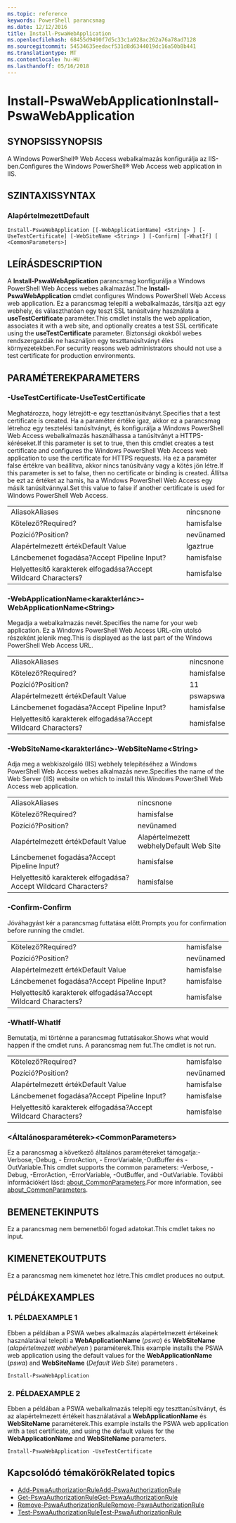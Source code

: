 ```yaml
---
ms.topic: reference
keywords: PowerShell parancsmag
ms.date: 12/12/2016
title: Install-PswaWebApplication
ms.openlocfilehash: 68455d9490f7d5c33c1a928ac262a76a78ad7128
ms.sourcegitcommit: 54534635eedacf531d8d6344019dc16a50b8b441
ms.translationtype: MT
ms.contentlocale: hu-HU
ms.lasthandoff: 05/16/2018
---
```

# <a name="install-pswawebapplication"></a><span data-ttu-id="2b8ac-103">Install-PswaWebApplication</span><span class="sxs-lookup"><span data-stu-id="2b8ac-103">Install-PswaWebApplication</span></span>

## <a name="synopsis"></a><span data-ttu-id="2b8ac-104">SYNOPSIS</span><span class="sxs-lookup"><span data-stu-id="2b8ac-104">SYNOPSIS</span></span>

<span data-ttu-id="2b8ac-105">A Windows PowerShell® Web Access webalkalmazás konfigurálja az IIS-ben.</span><span class="sxs-lookup"><span data-stu-id="2b8ac-105">Configures the Windows PowerShell® Web Access web application in IIS.</span></span>

## <a name="syntax"></a><span data-ttu-id="2b8ac-106">SZINTAXIS</span><span class="sxs-lookup"><span data-stu-id="2b8ac-106">SYNTAX</span></span>

### <a name="default"></a><span data-ttu-id="2b8ac-107">Alapértelmezett</span><span class="sxs-lookup"><span data-stu-id="2b8ac-107">Default</span></span>
```
Install-PswaWebApplication [[-WebApplicationName] <String> ] [-UseTestCertificate] [-WebSiteName <String> ] [-Confirm] [-WhatIf] [ <CommonParameters>]
```

## <a name="description"></a><span data-ttu-id="2b8ac-108">LEÍRÁS</span><span class="sxs-lookup"><span data-stu-id="2b8ac-108">DESCRIPTION</span></span>

<span data-ttu-id="2b8ac-109">A **Install-PswaWebApplication** parancsmag konfigurálja a Windows PowerShell Web Access webes alkalmazást.</span><span class="sxs-lookup"><span data-stu-id="2b8ac-109">The **Install-PswaWebApplication** cmdlet configures Windows PowerShell Web Access web application.</span></span> <span data-ttu-id="2b8ac-110">Ez a parancsmag telepíti a webalkalmazás, társítja azt egy webhely, és választhatóan egy teszt SSL tanúsítvány használata a **useTestCertificate** paraméter.</span><span class="sxs-lookup"><span data-stu-id="2b8ac-110">This cmdlet installs the web application, associates it with a web site, and optionally creates a test SSL certificate using the **useTestCertificate** parameter.</span></span> <span data-ttu-id="2b8ac-111">Biztonsági okokból webes rendszergazdák ne használjon egy teszttanúsítványt éles környezetekben.</span><span class="sxs-lookup"><span data-stu-id="2b8ac-111">For security reasons web administrators should not use a test certificate for production environments.</span></span>

## <a name="parameters"></a><span data-ttu-id="2b8ac-112">PARAMÉTEREK</span><span class="sxs-lookup"><span data-stu-id="2b8ac-112">PARAMETERS</span></span>

### <a name="-usetestcertificate"></a><span data-ttu-id="2b8ac-113">-UseTestCertificate</span><span class="sxs-lookup"><span data-stu-id="2b8ac-113">-UseTestCertificate</span></span>

<span data-ttu-id="2b8ac-114">Meghatározza, hogy létrejött-e egy teszttanúsítványt.</span><span class="sxs-lookup"><span data-stu-id="2b8ac-114">Specifies that a test certificate is created.</span></span> <span data-ttu-id="2b8ac-115">Ha a paraméter értéke igaz, akkor ez a parancsmag létrehoz egy tesztelési tanúsítványt, és konfigurálja a Windows PowerShell Web Access webalkalmazás használhassa a tanúsítványt a HTTPS-kéréseket.</span><span class="sxs-lookup"><span data-stu-id="2b8ac-115">If this parameter is set to true, then this cmdlet creates a test certificate and configures the Windows PowerShell Web Access web application to use the certificate for HTTPS requests.</span></span> <span data-ttu-id="2b8ac-116">Ha ez a paraméter false értékre van beállítva, akkor nincs tanúsítvány vagy a kötés jön létre.</span><span class="sxs-lookup"><span data-stu-id="2b8ac-116">If this parameter is set to false, then no certificate or binding is created.</span></span> <span data-ttu-id="2b8ac-117">Állítsa be ezt az értéket az hamis, ha a Windows PowerShell Web Access egy másik tanúsítvánnyal.</span><span class="sxs-lookup"><span data-stu-id="2b8ac-117">Set this value to false if another certificate is used for Windows PowerShell Web Access.</span></span>

|||
|-|-|
| <span data-ttu-id="2b8ac-118">Aliasok</span><span class="sxs-lookup"><span data-stu-id="2b8ac-118">Aliases</span></span>                              | <span data-ttu-id="2b8ac-119">nincs</span><span class="sxs-lookup"><span data-stu-id="2b8ac-119">none</span></span>                                 |
| <span data-ttu-id="2b8ac-120">Kötelező?</span><span class="sxs-lookup"><span data-stu-id="2b8ac-120">Required?</span></span>                            | <span data-ttu-id="2b8ac-121">hamis</span><span class="sxs-lookup"><span data-stu-id="2b8ac-121">false</span></span>                                |
| <span data-ttu-id="2b8ac-122">Pozíció?</span><span class="sxs-lookup"><span data-stu-id="2b8ac-122">Position?</span></span>                            | <span data-ttu-id="2b8ac-123">nevű</span><span class="sxs-lookup"><span data-stu-id="2b8ac-123">named</span></span>                                |
| <span data-ttu-id="2b8ac-124">Alapértelmezett érték</span><span class="sxs-lookup"><span data-stu-id="2b8ac-124">Default Value</span></span>                        | <span data-ttu-id="2b8ac-125">Igaz</span><span class="sxs-lookup"><span data-stu-id="2b8ac-125">true</span></span>                                 |
| <span data-ttu-id="2b8ac-126">Láncbemenet fogadása?</span><span class="sxs-lookup"><span data-stu-id="2b8ac-126">Accept Pipeline Input?</span></span>               | <span data-ttu-id="2b8ac-127">hamis</span><span class="sxs-lookup"><span data-stu-id="2b8ac-127">false</span></span>                                |
| <span data-ttu-id="2b8ac-128">Helyettesítő karakterek elfogadása?</span><span class="sxs-lookup"><span data-stu-id="2b8ac-128">Accept Wildcard Characters?</span></span>          | <span data-ttu-id="2b8ac-129">hamis</span><span class="sxs-lookup"><span data-stu-id="2b8ac-129">false</span></span>                                |

### <a name="-webapplicationnameltstringgt"></a><span data-ttu-id="2b8ac-130">-WebApplicationName&lt;karakterlánc&gt;</span><span class="sxs-lookup"><span data-stu-id="2b8ac-130">-WebApplicationName&lt;String&gt;</span></span>

<span data-ttu-id="2b8ac-131">Megadja a webalkalmazás nevét.</span><span class="sxs-lookup"><span data-stu-id="2b8ac-131">Specifies the name for your web application.</span></span> <span data-ttu-id="2b8ac-132">Ez a Windows PowerShell Web Access URL-cím utolsó részeként jelenik meg.</span><span class="sxs-lookup"><span data-stu-id="2b8ac-132">This is displayed as the last part of the Windows PowerShell Web Access URL.</span></span>

|||
|-|-|
| <span data-ttu-id="2b8ac-133">Aliasok</span><span class="sxs-lookup"><span data-stu-id="2b8ac-133">Aliases</span></span>                              | <span data-ttu-id="2b8ac-134">nincs</span><span class="sxs-lookup"><span data-stu-id="2b8ac-134">none</span></span>                                 |
| <span data-ttu-id="2b8ac-135">Kötelező?</span><span class="sxs-lookup"><span data-stu-id="2b8ac-135">Required?</span></span>                            | <span data-ttu-id="2b8ac-136">hamis</span><span class="sxs-lookup"><span data-stu-id="2b8ac-136">false</span></span>                                |
| <span data-ttu-id="2b8ac-137">Pozíció?</span><span class="sxs-lookup"><span data-stu-id="2b8ac-137">Position?</span></span>                            | <span data-ttu-id="2b8ac-138">1</span><span class="sxs-lookup"><span data-stu-id="2b8ac-138">1</span></span>                                    |
| <span data-ttu-id="2b8ac-139">Alapértelmezett érték</span><span class="sxs-lookup"><span data-stu-id="2b8ac-139">Default Value</span></span>                        | <span data-ttu-id="2b8ac-140">pswa</span><span class="sxs-lookup"><span data-stu-id="2b8ac-140">pswa</span></span>                                 |
| <span data-ttu-id="2b8ac-141">Láncbemenet fogadása?</span><span class="sxs-lookup"><span data-stu-id="2b8ac-141">Accept Pipeline Input?</span></span>               | <span data-ttu-id="2b8ac-142">hamis</span><span class="sxs-lookup"><span data-stu-id="2b8ac-142">false</span></span>                                |
| <span data-ttu-id="2b8ac-143">Helyettesítő karakterek elfogadása?</span><span class="sxs-lookup"><span data-stu-id="2b8ac-143">Accept Wildcard Characters?</span></span>          | <span data-ttu-id="2b8ac-144">hamis</span><span class="sxs-lookup"><span data-stu-id="2b8ac-144">false</span></span>                                |

### <a name="-websitenameltstringgt"></a><span data-ttu-id="2b8ac-145">-WebSiteName&lt;karakterlánc&gt;</span><span class="sxs-lookup"><span data-stu-id="2b8ac-145">-WebSiteName&lt;String&gt;</span></span>

<span data-ttu-id="2b8ac-146">Adja meg a webkiszolgáló (IIS) webhely telepítéséhez a Windows PowerShell Web Access webes alkalmazás neve.</span><span class="sxs-lookup"><span data-stu-id="2b8ac-146">Specifies the name of the Web Server (IIS) website on which to install this Windows PowerShell Web Access web application.</span></span>

|||
|-|-|
| <span data-ttu-id="2b8ac-147">Aliasok</span><span class="sxs-lookup"><span data-stu-id="2b8ac-147">Aliases</span></span>                              | <span data-ttu-id="2b8ac-148">nincs</span><span class="sxs-lookup"><span data-stu-id="2b8ac-148">none</span></span>                                 |
| <span data-ttu-id="2b8ac-149">Kötelező?</span><span class="sxs-lookup"><span data-stu-id="2b8ac-149">Required?</span></span>                            | <span data-ttu-id="2b8ac-150">hamis</span><span class="sxs-lookup"><span data-stu-id="2b8ac-150">false</span></span>                                |
| <span data-ttu-id="2b8ac-151">Pozíció?</span><span class="sxs-lookup"><span data-stu-id="2b8ac-151">Position?</span></span>                            | <span data-ttu-id="2b8ac-152">nevű</span><span class="sxs-lookup"><span data-stu-id="2b8ac-152">named</span></span>                                |
| <span data-ttu-id="2b8ac-153">Alapértelmezett érték</span><span class="sxs-lookup"><span data-stu-id="2b8ac-153">Default Value</span></span>                        | <span data-ttu-id="2b8ac-154">Alapértelmezett webhely</span><span class="sxs-lookup"><span data-stu-id="2b8ac-154">Default Web Site</span></span>                     |
| <span data-ttu-id="2b8ac-155">Láncbemenet fogadása?</span><span class="sxs-lookup"><span data-stu-id="2b8ac-155">Accept Pipeline Input?</span></span>               | <span data-ttu-id="2b8ac-156">hamis</span><span class="sxs-lookup"><span data-stu-id="2b8ac-156">false</span></span>                                |
| <span data-ttu-id="2b8ac-157">Helyettesítő karakterek elfogadása?</span><span class="sxs-lookup"><span data-stu-id="2b8ac-157">Accept Wildcard Characters?</span></span>          | <span data-ttu-id="2b8ac-158">hamis</span><span class="sxs-lookup"><span data-stu-id="2b8ac-158">false</span></span>                                |

### <a name="-confirm"></a><span data-ttu-id="2b8ac-159">-Confirm</span><span class="sxs-lookup"><span data-stu-id="2b8ac-159">-Confirm</span></span>

<span data-ttu-id="2b8ac-160">Jóváhagyást kér a parancsmag futtatása előtt.</span><span class="sxs-lookup"><span data-stu-id="2b8ac-160">Prompts you for confirmation before running the cmdlet.</span></span>

|||
|-|-|
| <span data-ttu-id="2b8ac-161">Kötelező?</span><span class="sxs-lookup"><span data-stu-id="2b8ac-161">Required?</span></span>                            | <span data-ttu-id="2b8ac-162">hamis</span><span class="sxs-lookup"><span data-stu-id="2b8ac-162">false</span></span>                                |
| <span data-ttu-id="2b8ac-163">Pozíció?</span><span class="sxs-lookup"><span data-stu-id="2b8ac-163">Position?</span></span>                            | <span data-ttu-id="2b8ac-164">nevű</span><span class="sxs-lookup"><span data-stu-id="2b8ac-164">named</span></span>                                |
| <span data-ttu-id="2b8ac-165">Alapértelmezett érték</span><span class="sxs-lookup"><span data-stu-id="2b8ac-165">Default Value</span></span>                        | <span data-ttu-id="2b8ac-166">hamis</span><span class="sxs-lookup"><span data-stu-id="2b8ac-166">false</span></span>                                |
| <span data-ttu-id="2b8ac-167">Láncbemenet fogadása?</span><span class="sxs-lookup"><span data-stu-id="2b8ac-167">Accept Pipeline Input?</span></span>               | <span data-ttu-id="2b8ac-168">hamis</span><span class="sxs-lookup"><span data-stu-id="2b8ac-168">false</span></span>                                |
| <span data-ttu-id="2b8ac-169">Helyettesítő karakterek elfogadása?</span><span class="sxs-lookup"><span data-stu-id="2b8ac-169">Accept Wildcard Characters?</span></span>          | <span data-ttu-id="2b8ac-170">hamis</span><span class="sxs-lookup"><span data-stu-id="2b8ac-170">false</span></span>                                |

### <a name="-whatif"></a><span data-ttu-id="2b8ac-171">-WhatIf</span><span class="sxs-lookup"><span data-stu-id="2b8ac-171">-WhatIf</span></span>

<span data-ttu-id="2b8ac-172">Bemutatja, mi történne a parancsmag futtatásakor.</span><span class="sxs-lookup"><span data-stu-id="2b8ac-172">Shows what would happen if the cmdlet runs.</span></span>
<span data-ttu-id="2b8ac-173">A parancsmag nem fut.</span><span class="sxs-lookup"><span data-stu-id="2b8ac-173">The cmdlet is not run.</span></span>

|||
|-|-|
| <span data-ttu-id="2b8ac-174">Kötelező?</span><span class="sxs-lookup"><span data-stu-id="2b8ac-174">Required?</span></span>                            | <span data-ttu-id="2b8ac-175">hamis</span><span class="sxs-lookup"><span data-stu-id="2b8ac-175">false</span></span>                                |
| <span data-ttu-id="2b8ac-176">Pozíció?</span><span class="sxs-lookup"><span data-stu-id="2b8ac-176">Position?</span></span>                            | <span data-ttu-id="2b8ac-177">nevű</span><span class="sxs-lookup"><span data-stu-id="2b8ac-177">named</span></span>                                |
| <span data-ttu-id="2b8ac-178">Alapértelmezett érték</span><span class="sxs-lookup"><span data-stu-id="2b8ac-178">Default Value</span></span>                        | <span data-ttu-id="2b8ac-179">hamis</span><span class="sxs-lookup"><span data-stu-id="2b8ac-179">false</span></span>                                |
| <span data-ttu-id="2b8ac-180">Láncbemenet fogadása?</span><span class="sxs-lookup"><span data-stu-id="2b8ac-180">Accept Pipeline Input?</span></span>               | <span data-ttu-id="2b8ac-181">hamis</span><span class="sxs-lookup"><span data-stu-id="2b8ac-181">false</span></span>                                |
| <span data-ttu-id="2b8ac-182">Helyettesítő karakterek elfogadása?</span><span class="sxs-lookup"><span data-stu-id="2b8ac-182">Accept Wildcard Characters?</span></span>          | <span data-ttu-id="2b8ac-183">hamis</span><span class="sxs-lookup"><span data-stu-id="2b8ac-183">false</span></span>                                |

### <a name="ltcommonparametersgt"></a><span data-ttu-id="2b8ac-184">&lt;Általánosparaméterek&gt;</span><span class="sxs-lookup"><span data-stu-id="2b8ac-184">&lt;CommonParameters&gt;</span></span>

<span data-ttu-id="2b8ac-185">Ez a parancsmag a következő általános paramétereket támogatja:-Verbose,-Debug, - ErrorAction, - ErrorVariable,-OutBuffer és - OutVariable.</span><span class="sxs-lookup"><span data-stu-id="2b8ac-185">This cmdlet supports the common parameters: -Verbose, -Debug, -ErrorAction, -ErrorVariable, -OutBuffer, and -OutVariable.</span></span>
<span data-ttu-id="2b8ac-186">További információkért lásd: [about_CommonParameters](http://go.microsoft.com/fwlink/p/?LinkID=113216).</span><span class="sxs-lookup"><span data-stu-id="2b8ac-186">For more information, see [about_CommonParameters](http://go.microsoft.com/fwlink/p/?LinkID=113216).</span></span>

## <a name="inputs"></a><span data-ttu-id="2b8ac-187">BEMENETEK</span><span class="sxs-lookup"><span data-stu-id="2b8ac-187">INPUTS</span></span>

<span data-ttu-id="2b8ac-188">Ez a parancsmag nem bemenetből fogad adatokat.</span><span class="sxs-lookup"><span data-stu-id="2b8ac-188">This cmdlet takes no input.</span></span>

## <a name="outputs"></a><span data-ttu-id="2b8ac-189">KIMENETEK</span><span class="sxs-lookup"><span data-stu-id="2b8ac-189">OUTPUTS</span></span>

<span data-ttu-id="2b8ac-190">Ez a parancsmag nem kimenetet hoz létre.</span><span class="sxs-lookup"><span data-stu-id="2b8ac-190">This cmdlet produces no output.</span></span>

## <a name="examples"></a><span data-ttu-id="2b8ac-191">PÉLDÁK</span><span class="sxs-lookup"><span data-stu-id="2b8ac-191">EXAMPLES</span></span>

### <a name="example-1"></a><span data-ttu-id="2b8ac-192">1. PÉLDA</span><span class="sxs-lookup"><span data-stu-id="2b8ac-192">EXAMPLE 1</span></span>

<span data-ttu-id="2b8ac-193">Ebben a példában a PSWA webes alkalmazás alapértelmezett értékeinek használatával telepíti a **WebApplicationName** (*pswa*) és **WebSiteName** (*alapértelmezett webhelyen* ) paraméterek.</span><span class="sxs-lookup"><span data-stu-id="2b8ac-193">This example installs the PSWA web application using the default values for the **WebApplicationName** (*pswa*) and **WebSiteName** (*Default Web Site*) parameters .</span></span>

```
Install-PswaWebApplication
```

### <a name="example-2"></a><span data-ttu-id="2b8ac-194">2. PÉLDA</span><span class="sxs-lookup"><span data-stu-id="2b8ac-194">EXAMPLE 2</span></span>

<span data-ttu-id="2b8ac-195">Ebben a példában a PSWA webalkalmazás telepíti egy teszttanúsítványt, és az alapértelmezett értékeit használatával a **WebApplicationName** és **WebSiteName** paraméterek.</span><span class="sxs-lookup"><span data-stu-id="2b8ac-195">This example installs the PSWA web application with a test certificate, and using the default values for the **WebApplicationName** and **WebSiteName** parameters.</span></span>

```
Install-PswaWebApplication -UseTestCertificate
```

## <a name="related-topics"></a><span data-ttu-id="2b8ac-196">Kapcsolódó témakörök</span><span class="sxs-lookup"><span data-stu-id="2b8ac-196">Related topics</span></span>

- [<span data-ttu-id="2b8ac-197">Add-PswaAuthorizationRule</span><span class="sxs-lookup"><span data-stu-id="2b8ac-197">Add-PswaAuthorizationRule</span></span>](add-pswaauthorizationrule.md)
- [<span data-ttu-id="2b8ac-198">Get-PswaAuthorizationRule</span><span class="sxs-lookup"><span data-stu-id="2b8ac-198">Get-PswaAuthorizationRule</span></span>](get-pswaauthorizationrule.md)
- [<span data-ttu-id="2b8ac-199">Remove-PswaAuthorizationRule</span><span class="sxs-lookup"><span data-stu-id="2b8ac-199">Remove-PswaAuthorizationRule</span></span>](remove-pswaauthorizationrule.md)
- [<span data-ttu-id="2b8ac-200">Test-PswaAuthorizationRule</span><span class="sxs-lookup"><span data-stu-id="2b8ac-200">Test-PswaAuthorizationRule</span></span>](test-pswaauthorizationrule.md)